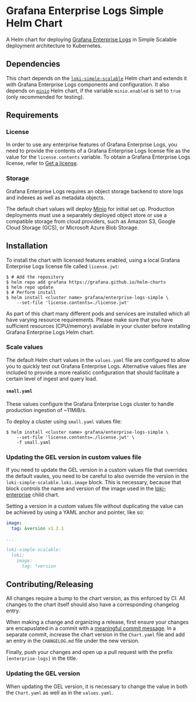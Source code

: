 # Grafana Enterprise Logs Simple Helm Chart

A Helm chart for deploying [Grafana Enterprise Logs](https://grafana.com/products/enterprise/logs/) in Simple Scalable deployment architecture to Kubernetes.

## Dependencies

This chart depends on the
[`loki-simple-scalable`](https://github.com/grafana/helm-charts/tree/main/charts/loki-simple-scalable) Helm
chart and extends it with Grafana Enterprise Logs components and configuration.
It also depends on [`minio`](https://github.com/minio/charts/tree/master/minio) Helm chart, if the
variable `minio.enabled` is set to `true` (only recommended for testing).

## Requirements

### License

In order to use any enterprise features of Grafana Enterprise Logs, you need to provide the contents
of a Grafana Enterprise Logs license file as the value for the `license.contents` variable. To
obtain a Grafana Enterprise Logs license, refer to [Get a
license](https://grafana.com/docs/enterprise-logs/latest/get-a-license/).

### Storage

Grafana Enterprise Logs requires an object storage backend to store logs and indexes as well as
metadata objects.

The default chart values will deploy [Minio](https://min.io) for initial set up. Production
deployments must use a separately deployed object store or use a compatible storage from cloud
providers, such as Amazon S3, Google Cloud Storage (GCS), or Microsoft Azure Blob Storage.

## Installation

To install the chart with licensed features enabled, using a local Grafana Enterprise Logs
license file called `license.jwt`:

```console
$ # Add the repository
$ helm repo add grafana https://grafana.github.io/helm-charts
$ helm repo update
$ # Perform install
$ helm install <cluster name> grafana/enterprise-logs-simple \
    --set-file 'license.contents=./license.jwt'
```

As part of this chart many different pods and services are installed which all have varying resource
requirements. Please make sure that you have sufficient resources (CPU/memory) available in your
cluster before installing Grafana Enterprise Logs Helm chart.

### Scale values

The default Helm chart values in the `values.yaml` file are configured to allow you to quickly test
out Grafana Enterprise Logs. Alternative values files are included to provide a more realistic
configuration that should facilitate a certain level of ingest and query load.

#### `small.yaml`

These values configure the Grafana Enterprise Logs cluster to handle production ingestion of
~11MiB/s.

To deploy a cluster using `small.yaml` values file:

```console
$ helm install <cluster name> grafana/enterprise-logs-simple \
    --set-file 'license.contents=./license.jwt' \
    -f small.yaml
```

### Updating the GEL version in custom values file

If you need to update the GEL version in a custom values file that overrides
the default vaules, you need to be careful to also override the version in the
`loki-simple-scalable.loki.image` block. This is necessary, because that block
controls the name and version of the image used in the
[loki-enterprise](../loki-enterprise) child chart.

Setting a version in a custom values file without duplicating the value can be
achieved by using a YAML anchor and pointer, like so:

```yaml
image:
  tag: &version v1.2.1

...

loki-simple-scalable:
  loki:
    image:
      tag: *version
```

## Contributing/Releasing

All changes require a bump to the chart version, as this enforced by CI. All changes to the chart
itself should also have a corresponding changelog entry.

When making a change and organizing a release, first ensure your changes are encapuslated in a
commit with a [meaningful commit message](https://chris.beams.io/posts/git-commit/). In a separate
commit, increase the chart version in the `Chart.yaml` file and add an entry in the `CHANGELOG.md`
file under the new version.

Finally, push your changes and open up a pull request with the prefix `[enterprise-logs]` in the
title.

### Updating the GEL version

When updating the GEL version, it is necessary to change the value in both the
`Chart.yaml` as well as in the `values.yaml`.
